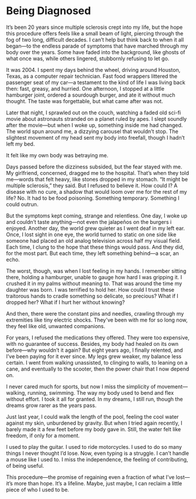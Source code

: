 # Being Diagnosed
It’s been 20 years since multiple sclerosis crept into my life, but the hope this procedure offers feels like a small beam of light, piercing through the fog of two long, difficult decades. I can’t help but think back to when it all began—to the endless parade of symptoms that have marched through my body over the years. Some have faded into the background, like ghosts of what once was, while others lingered, stubbornly refusing to let go.


It was 2004. I spent my days behind the wheel, driving around Houston, Texas, as a computer repair technician. Fast food wrappers littered the passenger seat of my car—a testament to the kind of life I was living back then: fast, greasy, and hurried. One afternoon, I stopped at a little hamburger joint, ordered a sourdough burger, and ate it without much thought. The taste was forgettable, but what came after was not.


Later that night, I sprawled out on the couch, watching a faded old sci-fi movie about astronauts stranded on a planet ruled by apes. I slept soundly after the movie—but when I woke up, something inside me had changed. The world spun around me, a dizzying carousel that wouldn’t stop. The slightest movement of my head sent my body into freefall, though I hadn’t left my bed. 


It felt like my own body was betraying me.


Days passed before the dizziness subsided, but the fear stayed with me. My girlfriend, concerned, dragged me to the hospital. That’s when they told me—words that felt heavy, like stones dropped in my stomach. “It might be multiple sclerosis,” they said. But I refused to believe it. How could I? A disease with no cure, a shadow that would loom over me for the rest of my life? No. It had to be food poisoning. Something temporary. Something I could outrun.


But the symptoms kept coming, strange and relentless. One day, I woke up and couldn’t taste anything—not even the jalapeños on the burgers i enjoyed. Another day, the world grew quieter as I went deaf in my left ear. Once, I lost sight in one eye, the world turned to static on one side like someone had placed an old analog television across half my visual field. Each time, I clung to the hope that these things would pass. And they did, for the most part. But each time, they left something behind—a scar, an echo.


The worst, though, was when I lost feeling in my hands. I remember sitting there, holding a hamburger, unable to gauge how hard I was gripping it. I crushed it in my palms without meaning to. That was around the time my daughter was born. I was terrified to hold her. How could I trust these traitorous hands to cradle something so delicate, so precious? What if I dropped her? What if I hurt her without knowing?


And then, there were the constant pins and needles, crawling through my extremities like tiny electric shocks. They've been with me for so long now, they feel like old, unwanted companions.


For years, I refused the medications they offered. They were too expensive, with no guarantee of success. Besides, my body had healed on its own before—why wouldn’t it again? But eight years ago, I finally relented, and I’ve been paying for it ever since. My legs grew weaker, my balance less certain. I went from walking unassisted, to clinging to walls, to leaning on a cane, and eventually to the scooter, then the power chair that I now depend on.


I never cared much for sports, but now I miss the simplicity of movement—walking, running, swimming. The way my body used to bend and flex without effort. I took it all for granted. In my dreams, I still run, though the dreams grow rarer as the years pass. 


Just last year, I could walk the length of the pool, feeling the cool water against my skin, unburdened by gravity. But when I tried again recently, I barely made it a few feet before my body gave in. Still, the water felt like freedom, if only for a moment. 


I used to play the guitar. I used to ride motorcycles. I used to do so many things I never thought I’d lose. Now, even typing is a struggle. I can’t handle a mouse like I used to. I miss the independence, the feeling of contributing, of being useful.


This procedure—the promise of regaining even a fraction of what I’ve lost—it’s more than hope. It’s a lifeline. Maybe, just maybe, I can reclaim a little piece of who I used to be.
